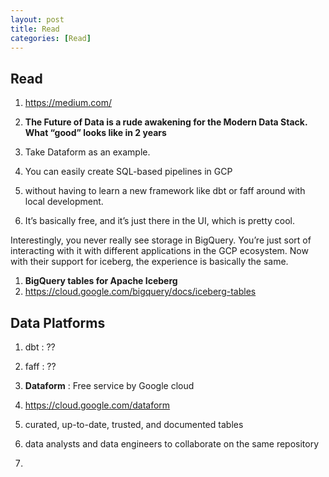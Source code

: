 ```yaml
---
layout: post
title: Read
categories: [Read] 
---
```


## Read 
1. https://medium.com/

1. **The Future of Data is a rude awakening for the Modern Data Stack. What “good” looks like in 2 years**
1. Take Dataform as an example. 
1. You can easily create SQL-based pipelines in GCP 
1. without having to learn a new framework like dbt or faff around with local development. 
1. It’s basically free, and it’s just there in the UI, which is pretty cool.

Interestingly, you never really see storage in BigQuery. 
You’re just sort of interacting with it with different applications in the GCP ecosystem. 
Now with their support for iceberg, the experience is basically the same.

1. **BigQuery tables for Apache Iceberg**
1. https://cloud.google.com/bigquery/docs/iceberg-tables

## Data Platforms 

1. dbt : ?? 
1. faff : ?? 

1. **Dataform** : Free service by Google cloud 
1. https://cloud.google.com/dataform
1. curated, up-to-date, trusted, and documented tables
1. data analysts and data engineers to collaborate on the same repository
1. 


